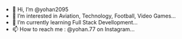 - 👋 Hi, I’m @yohan2095
- 👀 I’m interested in Aviation, Technology, Football, Video Games...
- 🌱 I’m currently learning Full Stack Devellopment...
- 📫 How to reach me : @yohan.77 on Instagram...

<!---
yohan2095/yohan2095 is a ✨ special ✨ repository because its `README.md` (this file) appears on your GitHub profile.
You can click the Preview link to take a look at your changes.
--->
